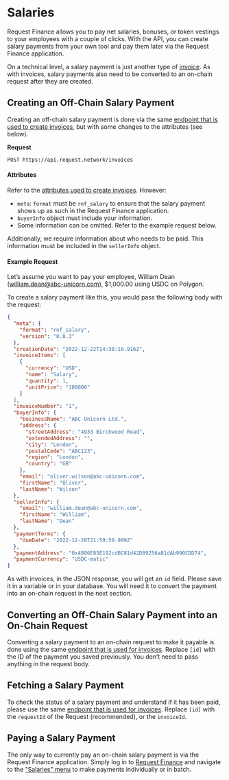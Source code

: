 # Salaries

Request Finance allows you to pay net salaries, bonuses, or token vestings to your employees with a couple of clicks. With the API, you can create salary payments from your own tool and pay them later via the Request Finance application.

On a technical level, a salary payment is just another type of [invoice](invoices.md). As with invoices, salary payments also need to be converted to an on-chain request after they are created.

## Creating an Off-Chain Salary Payment

Creating an off-chain salary payment is done via the same [endpoint that is used to create invoices](invoices.md#creating-an-off-chain-invoice), but with some changes to the attributes (see below).&#x20;

**Request**

`POST https://api.request.network/invoices`

#### **Attributes**

Refer to the [attributes used to create invoices](invoices.md#attributes). However:&#x20;

* `meta`: `format` must be `rnf_salary` to ensure that the salary payment shows up as such in the Request Finance application.
* `buyerInfo` object must include your information.
* Some information can be omitted. Refer to the example request below.&#x20;

Additionally, we require information about who needs to be paid. This information must be included in the `sellerInfo` object.&#x20;

#### **Example Request**

Let’s assume you want to pay your employee, William Dean (william.dean@abc-unicorn.com), $1,000.00 using USDC on Polygon.&#x20;

To create a salary payment like this, you would pass the following body with the request:

```json
{
  "meta": {
    "format": "rnf_salary",
    "version": "0.0.3"
  },
  "creationDate": "2022-12-22T14:38:16.916Z",
  "invoiceItems": [
    {
      "currency": "USD",
      "name": "Salary",
      "quantity": 1,
      "unitPrice": "100000"
    }
  ],
  "invoiceNumber": "1",
  "buyerInfo": {
    "businessName": "ABC Unicorn Ltd.",
    "address": {
      "streetAddress": "4933 Birchwood Road",
      "extendedAddress": "",
      "city": "London",
      "postalCode": "ABC123",
      "region": "London",
      "country": "GB"
    },
    "email": "oliver.wilson@abc-unicorn.com",
    "firstName": "Oliver",
    "lastName": "Wilson"
  },
  "sellerInfo": {
    "email": "william.dean@abc-unicorn.com",
    "firstName": "William",
    "lastName": "Dean"
  },
  "paymentTerms": {
    "dueDate": "2022-12-28T21:59:59.999Z"
  },
  "paymentAddress": "0x4886E85E192cdBC81d42D89256a81dAb990CDD74",
  "paymentCurrency": "USDC-matic"
}
```

As with invoices, in the JSON response, you will get an `id` field. Please save it in a variable or in your database. You will need it to convert the payment into an on-chain request in the next section.&#x20;

## Converting an Off-Chain Salary Payment into an On-Chain Request

Converting a salary payment to an on-chain request to make it payable is done using the same [endpoint that is used for invoices](invoices.md#converting-an-off-chain-invoice-into-an-on-chain-request). Replace `[id]` with the ID of the payment you saved previously. You don’t need to pass anything in the request body.&#x20;

## Fetching a Salary Payment

To check the status of a salary payment and understand if it has been paid, please use the same [endpoint that is used for invoices](invoices.md#fetching-an-invoice). Replace `[id]` with the `requestId` of the Request (recommended), or the `invoiceId`.

## Paying a Salary Payment

The only way to currently pay an on-chain salary payment is via the Request Finance application. Simply log in to [Request Finance](https://app.request.finance/) and navigate to the ["Salaries" menu](https://app.request.finance/salaries) to make payments individually or in batch.
